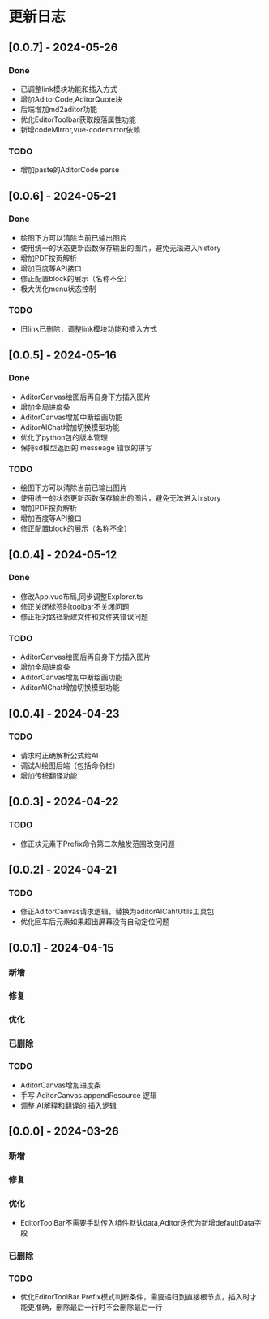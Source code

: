 # 更新日志
## [0.0.7] - 2024-05-26
### Done
* 已调整link模块功能和插入方式
* 增加AditorCode,AditorQuote块
* 后端增加md2aditor功能
* 优化EditorToolbar获取段落属性功能
* 新增codeMirror,vue-codemirror依赖

### TODO
* 增加paste的AditorCode parse

## [0.0.6] - 2024-05-21
### Done
* 绘图下方可以清除当前已输出图片
* 使用统一的状态更新函数保存输出的图片，避免无法进入history
* 增加PDF按页解析
* 增加百度等API接口
* 修正配置block的展示（名称不全）
* 极大优化menu状态控制

### TODO
* 旧link已删除，调整link模块功能和插入方式


## [0.0.5] - 2024-05-16
### Done
* AditorCanvas绘图后再自身下方插入图片
* 增加全局进度条
* AditorCanvas增加中断绘画功能
* AditorAIChat增加切换模型功能
* 优化了python包的版本管理
* 保持sd模型返回的 messeage 错误的拼写

### TODO
* 绘图下方可以清除当前已输出图片
* 使用统一的状态更新函数保存输出的图片，避免无法进入history
* 增加PDF按页解析
* 增加百度等API接口
* 修正配置block的展示（名称不全）


## [0.0.4] - 2024-05-12
### Done
* 修改App.vue布局,同步调整Explorer.ts
* 修正关闭标签时toolbar不关闭问题
* 修正相对路径新建文件和文件夹错误问题

### TODO
* AditorCanvas绘图后再自身下方插入图片
* 增加全局进度条
* AditorCanvas增加中断绘画功能
* AditorAIChat增加切换模型功能

## [0.0.4] - 2024-04-23
### TODO

* 请求时正确解析公式给AI
* 调试AI绘图后端（包括命令栏）
* 增加传统翻译功能

## [0.0.3] - 2024-04-22

### TODO

* 修正块元素下Prefix命令第二次触发范围改变问题

## [0.0.2] - 2024-04-21

### TODO

* 修正AditorCanvas请求逻辑，替换为aditorAICahtUtils工具包
* 优化回车后元素如果超出屏幕没有自动定位问题

## [0.0.1] - 2024-04-15

### 新增

### 修复

### 优化

### 已删除

### TODO

* AditorCanvas增加进度条
* 手写 AditorCanvas.appendResource 逻辑
* 调整 AI解释和翻译的 插入逻辑


## [0.0.0] - 2024-03-26

### 新增

### 修复

### 优化

* EditorToolBar不需要手动传入组件默认data,Aditor迭代为新增defaultData字段

### 已删除

### TODO

* 优化EditorToolBar Prefix模式判断条件，需要递归到直接根节点，插入时才能更准确，删除最后一行时不会删除最后一行
